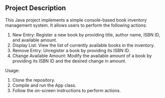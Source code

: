 ## Project Description

This Java project implements a simple console-based book inventory management system. It allows users to perform the following actions:

1. New Entry: Register a new book by providing title, author name, ISBN ID, and available amount.
2. Display List: View the list of currently available books in the inventory.
3. Remove Entry: Unregister a book by providing its ISBN ID.
4. Change Available Amount: Modify the available amount of a book by providing its ISBN ID and the desired change in amount.

Usage:

1. Clone the repository.
2. Compile and run the App class.
3. Follow the on-screen instructions to perform actions.
